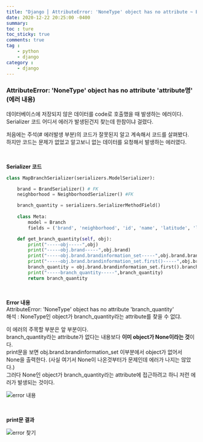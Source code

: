 ```yaml
---
title: "Django ⎜ AttributeError: 'NoneType' object has no attribute ~ Error"
date: 2020-12-22 20:25:00 -0400
summary: 
toc : ture
toc_sticky: true
comments: true
tag : 
    - python
    - django
category : 
    - django
---
```


### AttributeError: 'NoneType' object has no attribute 'attribute명' (에러 내용)

데이터베이스에 저장되지 않은 데이터를 code로 호출했을 때 발생하는 에러이다.  
Serializer 코드 어디서 에러가 발생된건지 찾는데 한참이냐 걸렸다.  

처음에는 주석(# 에러발생 부분)의 코드가 잘못된지 알고 계속해서 코드를 살펴봤다.  
하지만 코드는 문제가 없었고 알고보니 없는 데이터를 요청해서 발생하는 에러였다.  

<br>

**Serializer 코드**
```python
class MapBranchSerializer(serializers.ModelSerializer):

    brand = BrandSerializer() # FK
    neighborhood = NeighborhoodSerializer() #FK

    branch_quantity = serializers.SerializerMethodField()
    
    class Meta:
        model = Branch
        fields = ('brand', 'neighborhood', 'id', 'name', 'latitude', 'longitude', 'branch_quantity')

    def get_branch_quantity(self, obj):
        print("-----obj-----",obj)
        print("-----obj.brand-----",obj.brand)
        print("-----obj.brand.brandinformation_set-----",obj.brand.brandinformation_set)
        print("-----obj.brand.brandinformation_set.first()-----",obj.brand.brandinformation_set.first())
        branch_quantity = obj.brand.brandinformation_set.first().branch_quantity  # 에러발생 부분
        print("-----branch_quantity-----",branch_quantity)
        return branch_quantity
```

<br>

**Error 내용**  
AttributeError: 'NoneType' object has no attribute 'branch_quantity'  
해석 : NoneType인 object가 branch_quantity라는 attribute를 찾을 수 없댜.

이 에러의 주목할 부분은 앞 부분이다.  
branch_quantity라는 attribute가 없다는 내용보다 **이미 object가 None이라는 것**이다.  
print문을 보면 obj.brand.brandinformation_set 이부분에서 object가 없어서 None을 출력한다. (사실 여기서 None이 나온것부터가 문제인데 에러가 나지는 않았다.)  
그러다 None인 object가 branch_quantity라는 attribute에 접근하려고 하니 저런 에러가 발생되는 것이다.

![error 내용](https://i.ibb.co/8xrx6BB/image.png)

<br>

**print문 결과**  



![error 찾기](https://i.ibb.co/C2LHfCT/image.png)